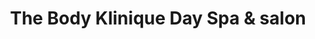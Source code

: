 ---
title: "The Body Klinique Day Spa & salon"
url: /fremont/the-body-klinique-day-spa-und-salon/
shop: Kosmetik
---